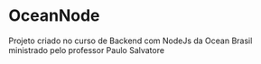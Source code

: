 # OceanNode

Projeto criado no curso de Backend com NodeJs da Ocean Brasil ministrado pelo professor Paulo Salvatore
